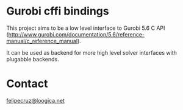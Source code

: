 # Gurobi cffi bindings

This project aims to be a low level interface to Gurobi 5.6 C API (http://www.gurobi.com/documentation/5.6/reference-manual/c_reference_manual).

It can be used as backend for more high level solver interfaces with plugabble backends.

# Contact

felipecruz@loogica.net
